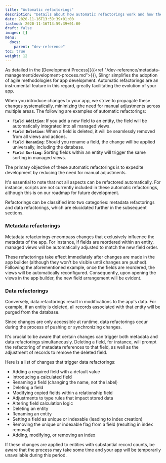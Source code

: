 ```yaml
---
title: "Automatic refactorings"
description: "Details about how automatic refactorings work and how they are applied."
date: 2020-11-16T13:59:39+01:00
lastmod: 2020-11-16T13:59:39+01:00
draft: false
images: []
menu:
  docs:
    parent: "dev-reference"
toc: true
weight: 12
---
```


As detailed in the [Development Process]({{<ref "/dev-reference/metadata-management/development-process.md">}}), Slingr simplifies the adoption of agile methodologies for app development. Automatic refactorings are an instrumental feature in this regard, greatly facilitating the evolution of your app.

When you introduce changes to your app, we strive to propagate these changes systematically, minimizing the need for manual adjustments across multiple areas. The following are examples of automatic refactorings:

- **`Field Addition`**: If you add a new field to an entity, the field will be automatically integrated into all managed views.
- **`Field Deletion`**: When a field is deleted, it will be seamlessly removed from all views and actions.
- **`Field Renaming`**: Should you rename a field, the change will be applied universally, including the database.
- **`Field Sorting`**: Sorting fields within an entity will trigger the same sorting in managed views.

The primary objective of these automatic refactorings is to expedite development by reducing the need for manual adjustments.

It's essential to note that not all aspects can be refactored automatically. For instance, scripts are not currently included in these automatic refactorings, although this is on our roadmap for future development.

Refactorings can be classified into two categories: metadata refactorings and data refactorings, which are elucidated further in the subsequent sections.

### Metadata refactorings

Metadata refactorings encompass changes that exclusively influence the metadata of the app. For instance, if fields are reordered within an entity, managed views will be automatically adjusted to match the new field order.

These refactorings take effect immediately after changes are made in the app builder (although they won't be visible until changes are pushed). Following the aforementioned example, once the fields are reordered, the views will be automatically reconfigured. Consequently, upon opening the views in the app builder, the new field arrangement will be evident.

### Data refactorings

Conversely, data refactorings result in modifications to the app's data. For example, if an entity is deleted, all records associated with that entity will be purged from the database.

Since changes are only accessible at runtime, data refactorings occur during the process of pushing or synchronizing changes.

It's crucial to be aware that certain changes can trigger both metadata and data refactorings simultaneously. Deleting a field, for instance, will prompt the refactoring of metadata references to that field, as well as the adjustment of records to remove the deleted field.

Here is a list of changes that trigger data refactorings:

- Adding a required field with a default value
- Introducing a calculated field
- Renaming a field (changing the name, not the label)
- Deleting a field
- Modifying copied fields within a relationship field
- Adjustments to type rules that impact stored data
- Altering field calculation logic
- Deleting an entity
- Renaming an entity
- Setting a field as unique or indexable (leading to index creation)
- Removing the unique or indexable flag from a field (resulting in index removal)
- Adding, modifying, or removing an index

If these changes are applied to entities with substantial record counts, be aware that the process may take some time and your app will be temporarily unavailable during this period.